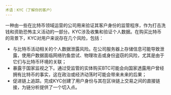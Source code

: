 ```yaml
---
术语：KYC（了解你的客户）
---
```


一种由一些在比特币领域运营的公司用来验证其客户身份的监管程序，作为打击洗钱和资助恐怖主义活动的一部分。KYC涉及收集和验证个人数据。在购买比特币的背景下，KYC对用户来说存在几个风险，包括：
* 与比特币活动相关的个人数据泄露风险。在公司服务器上存储信息可能导致泄露，使用户数据面临网络钓鱼尝试、物理攻击或身份盗窃的风险，尤其是由于它们与比特币环境的关联；
* 暴露于国家监视之下。通过受监管的实体购买BTC可能会向国家透露用户曾经拥有比特币的事实，这在政治或经济动荡时可能会带来未来的后果；
* 促进链上追踪。完成KYC创建了用户身份与其在区块链上交易之间的直接链接，为链分析提供了一个切入点。